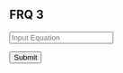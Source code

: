 ## FRQ 3

<script> 
function getInput(){
let inputbox = document.getElementByID("inputext").value
return inputbox

}

function calculate(ex) {
    
    result = document.getElementById("resultbox");

    // Fetch data from API
    fetch('https://akhilcodingsociety.tk/api/calendar/api/calculator/' + ex)
    .then(response => response.json())
    .then(data => {

        console.log(data);

        result.innerHTML = data.Result;

    })
}
</script>

<p id="resultbox">

</p>

<input id="inputext" placeholder="Input Equation">

<button onclick="calculate(getInput())">Submit</button> 